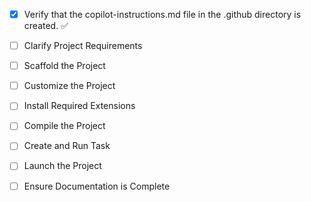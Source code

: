 - [x] Verify that the copilot-instructions.md file in the .github directory is created. ✅

- [ ] Clarify Project Requirements
	<!-- Next.js 14 TypeScript project with Vapi.ai voice AI integration and Tailwind CSS -->

- [ ] Scaffold the Project
	<!-- Create Next.js project with TypeScript, Tailwind CSS, App Router, and src directory -->

- [ ] Customize the Project
	<!-- Implement voice AI features with Vapi.ai integration and portfolio design -->

- [ ] Install Required Extensions
	<!-- No specific extensions required for Next.js -->

- [ ] Compile the Project
	<!-- Install dependencies and resolve any issues -->

- [ ] Create and Run Task
	<!-- Create development task for Next.js -->

- [ ] Launch the Project
	<!-- Start development server -->

- [ ] Ensure Documentation is Complete
	<!-- Update README.md and clean up instructions -->
